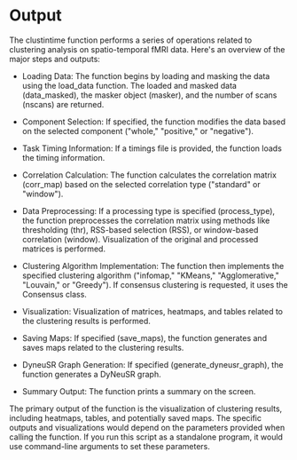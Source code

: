 # Output

The clustintime function performs a series of operations related to clustering analysis on spatio-temporal fMRI data.
Here's an overview of the major steps and outputs:

- Loading Data: The function begins by loading and masking the data using the load_data function. The loaded and masked data (data_masked), the masker object (masker), and the number of scans (nscans) are returned.

- Component Selection: If specified, the function modifies the data based on the selected component ("whole," "positive," or "negative").

- Task Timing Information: If a timings file is provided, the function loads the timing information.

- Correlation Calculation: The function calculates the correlation matrix (corr_map) based on the selected correlation type ("standard" or "window").

- Data Preprocessing: If a processing type is specified (process_type), the function preprocesses the correlation matrix using methods like thresholding (thr), RSS-based selection (RSS), or window-based correlation (window).
Visualization of the original and processed matrices is performed.

- Clustering Algorithm Implementation: The function then implements the specified clustering algorithm ("infomap," "KMeans," "Agglomerative," "Louvain," or "Greedy").
If consensus clustering is requested, it uses the Consensus class.

- Visualization: Visualization of matrices, heatmaps, and tables related to the clustering results is performed.

- Saving Maps: If specified (save_maps), the function generates and saves maps related to the clustering results.

- DyneuSR Graph Generation: If specified (generate_dyneusr_graph), the function generates a DyNeuSR graph.

- Summary Output: The function prints a summary on the screen.

The primary output of the function is the visualization of clustering results, including heatmaps, tables, and potentially saved maps.
The specific outputs and visualizations would depend on the parameters provided when calling the function.
If you run this script as a standalone program, it would use command-line arguments to set these parameters.

